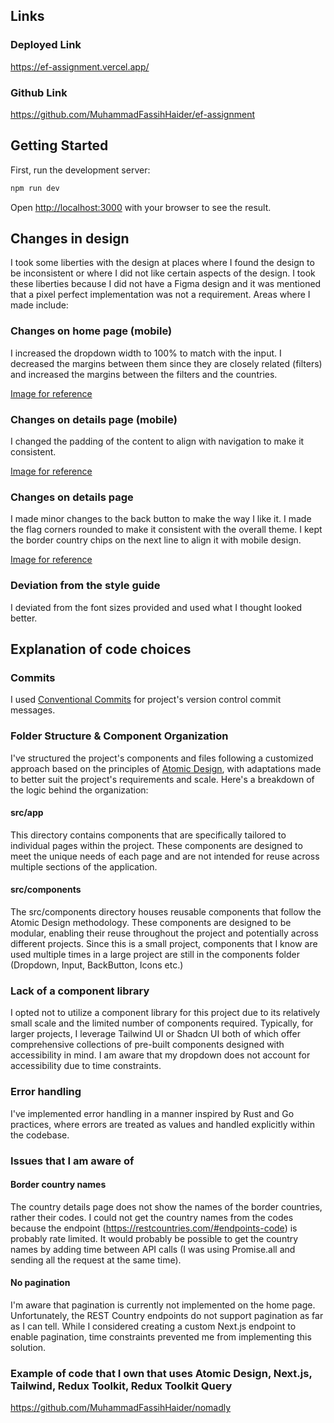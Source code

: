 ## Links

### Deployed Link

https://ef-assignment.vercel.app/

### Github Link

https://github.com/MuhammadFassihHaider/ef-assignment

## Getting Started

First, run the development server:

```bash
npm run dev
```

Open [http://localhost:3000](http://localhost:3000) with your browser to see the result.

## Changes in design

I took some liberties with the design at places where I found the design to be inconsistent or where I did not like certain aspects of the design. I took these liberties because I did not have a Figma design and it was mentioned that a pixel perfect implementation was not a requirement. Areas where I made include:

### Changes on home page (mobile)

I increased the dropdown width to 100% to match with the input. I decreased the margins between them since they are closely related (filters) and increased the margins between the filters and the countries.

[Image for reference](./src/docs/resources/changes-on-home-page-mobile.png)

### Changes on details page (mobile)

I changed the padding of the content to align with navigation to make it consistent.

[Image for reference](./src/docs/resources/changes-on-details-page-mobile.png)

### Changes on details page

I made minor changes to the back button to make the way I like it. I made the flag corners rounded to make it consistent with the overall theme. I kept the border country chips on the next line to align it with mobile design.

[Image for reference](./src/docs/resources/changes-on-details-page.png)

### Deviation from the style guide

I deviated from the font sizes provided and used what I thought looked better.

## Explanation of code choices

### Commits

I used [Conventional Commits](https://www.conventionalcommits.org/en/v1.0.0/) for project's version control commit messages.

### Folder Structure & Component Organization

I've structured the project's components and files following a customized approach based on the principles of [Atomic Design](https://bradfrost.com/blog/post/atomic-web-design/), with adaptations made to better suit the project's requirements and scale. Here's a breakdown of the logic behind the organization:

#### src/app

This directory contains components that are specifically tailored to individual pages within the project. These components are designed to meet the unique needs of each page and are not intended for reuse across multiple sections of the application.

#### src/components

The src/components directory houses reusable components that follow the Atomic Design methodology. These components are designed to be modular, enabling their reuse throughout the project and potentially across different projects. Since this is a small project, components that I know are used multiple times in a large project are still in the components folder (Dropdown, Input, BackButton, Icons etc.)

### Lack of a component library

I opted not to utilize a component library for this project due to its relatively small scale and the limited number of components required. Typically, for larger projects, I leverage Tailwind UI or Shadcn UI both of which offer comprehensive collections of pre-built components designed with accessibility in mind. I am aware that my dropdown does not account for accessibility due to time constraints.

### Error handling

I've implemented error handling in a manner inspired by Rust and Go practices, where errors are treated as values and handled explicitly within the codebase.

### Issues that I am aware of

#### Border country names

The country details page does not show the names of the border countries, rather their codes. I could not get the country names from the codes because the endpoint (https://restcountries.com/#endpoints-code) is probably rate limited.
It would probably be possible to get the country names by adding time between API calls (I was using Promise.all and sending all the request at the same time).

#### No pagination

I'm aware that pagination is currently not implemented on the home page. Unfortunately, the REST Country endpoints do not support pagination as far as I can tell. While I considered creating a custom Next.js endpoint to enable pagination, time constraints prevented me from implementing this solution.

### Example of code that I own that uses Atomic Design, Next.js, Tailwind, Redux Toolkit, Redux Toolkit Query

https://github.com/MuhammadFassihHaider/nomadly
